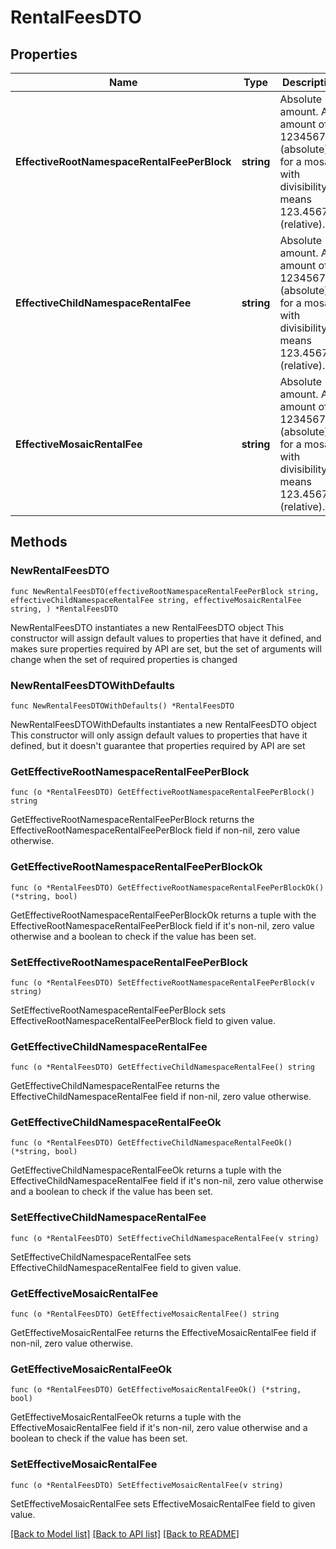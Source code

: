 # RentalFeesDTO

## Properties

Name | Type | Description | Notes
------------ | ------------- | ------------- | -------------
**EffectiveRootNamespaceRentalFeePerBlock** | **string** | Absolute amount. An amount of 123456789 (absolute) for a mosaic with divisibility 6 means 123.456789 (relative). | 
**EffectiveChildNamespaceRentalFee** | **string** | Absolute amount. An amount of 123456789 (absolute) for a mosaic with divisibility 6 means 123.456789 (relative). | 
**EffectiveMosaicRentalFee** | **string** | Absolute amount. An amount of 123456789 (absolute) for a mosaic with divisibility 6 means 123.456789 (relative). | 

## Methods

### NewRentalFeesDTO

`func NewRentalFeesDTO(effectiveRootNamespaceRentalFeePerBlock string, effectiveChildNamespaceRentalFee string, effectiveMosaicRentalFee string, ) *RentalFeesDTO`

NewRentalFeesDTO instantiates a new RentalFeesDTO object
This constructor will assign default values to properties that have it defined,
and makes sure properties required by API are set, but the set of arguments
will change when the set of required properties is changed

### NewRentalFeesDTOWithDefaults

`func NewRentalFeesDTOWithDefaults() *RentalFeesDTO`

NewRentalFeesDTOWithDefaults instantiates a new RentalFeesDTO object
This constructor will only assign default values to properties that have it defined,
but it doesn't guarantee that properties required by API are set

### GetEffectiveRootNamespaceRentalFeePerBlock

`func (o *RentalFeesDTO) GetEffectiveRootNamespaceRentalFeePerBlock() string`

GetEffectiveRootNamespaceRentalFeePerBlock returns the EffectiveRootNamespaceRentalFeePerBlock field if non-nil, zero value otherwise.

### GetEffectiveRootNamespaceRentalFeePerBlockOk

`func (o *RentalFeesDTO) GetEffectiveRootNamespaceRentalFeePerBlockOk() (*string, bool)`

GetEffectiveRootNamespaceRentalFeePerBlockOk returns a tuple with the EffectiveRootNamespaceRentalFeePerBlock field if it's non-nil, zero value otherwise
and a boolean to check if the value has been set.

### SetEffectiveRootNamespaceRentalFeePerBlock

`func (o *RentalFeesDTO) SetEffectiveRootNamespaceRentalFeePerBlock(v string)`

SetEffectiveRootNamespaceRentalFeePerBlock sets EffectiveRootNamespaceRentalFeePerBlock field to given value.


### GetEffectiveChildNamespaceRentalFee

`func (o *RentalFeesDTO) GetEffectiveChildNamespaceRentalFee() string`

GetEffectiveChildNamespaceRentalFee returns the EffectiveChildNamespaceRentalFee field if non-nil, zero value otherwise.

### GetEffectiveChildNamespaceRentalFeeOk

`func (o *RentalFeesDTO) GetEffectiveChildNamespaceRentalFeeOk() (*string, bool)`

GetEffectiveChildNamespaceRentalFeeOk returns a tuple with the EffectiveChildNamespaceRentalFee field if it's non-nil, zero value otherwise
and a boolean to check if the value has been set.

### SetEffectiveChildNamespaceRentalFee

`func (o *RentalFeesDTO) SetEffectiveChildNamespaceRentalFee(v string)`

SetEffectiveChildNamespaceRentalFee sets EffectiveChildNamespaceRentalFee field to given value.


### GetEffectiveMosaicRentalFee

`func (o *RentalFeesDTO) GetEffectiveMosaicRentalFee() string`

GetEffectiveMosaicRentalFee returns the EffectiveMosaicRentalFee field if non-nil, zero value otherwise.

### GetEffectiveMosaicRentalFeeOk

`func (o *RentalFeesDTO) GetEffectiveMosaicRentalFeeOk() (*string, bool)`

GetEffectiveMosaicRentalFeeOk returns a tuple with the EffectiveMosaicRentalFee field if it's non-nil, zero value otherwise
and a boolean to check if the value has been set.

### SetEffectiveMosaicRentalFee

`func (o *RentalFeesDTO) SetEffectiveMosaicRentalFee(v string)`

SetEffectiveMosaicRentalFee sets EffectiveMosaicRentalFee field to given value.



[[Back to Model list]](../README.md#documentation-for-models) [[Back to API list]](../README.md#documentation-for-api-endpoints) [[Back to README]](../README.md)


